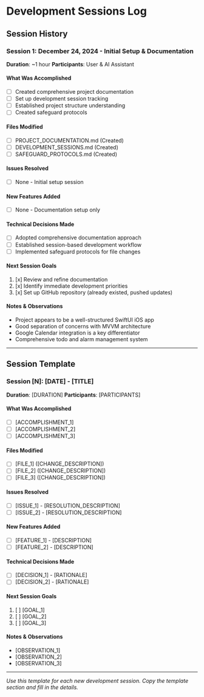 # Development Sessions Log

## Session History

### Session 1: December 24, 2024 - Initial Setup & Documentation
**Duration**: ~1 hour
**Participants**: User & AI Assistant

#### What Was Accomplished
- [ ] Created comprehensive project documentation
- [ ] Set up development session tracking
- [ ] Established project structure understanding
- [ ] Created safeguard protocols

#### Files Modified
- [ ] PROJECT_DOCUMENTATION.md (Created)
- [ ] DEVELOPMENT_SESSIONS.md (Created)
- [ ] SAFEGUARD_PROTOCOLS.md (Created)

#### Issues Resolved
- [ ] None - Initial setup session

#### New Features Added
- [ ] None - Documentation setup only

#### Technical Decisions Made
- [ ] Adopted comprehensive documentation approach
- [ ] Established session-based development workflow
- [ ] Implemented safeguard protocols for file changes

#### Next Session Goals
1. [x] Review and refine documentation
2. [x] Identify immediate development priorities
3. [x] Set up GitHub repository (already existed, pushed updates)

#### Notes & Observations
- Project appears to be a well-structured SwiftUI iOS app
- Good separation of concerns with MVVM architecture
- Google Calendar integration is a key differentiator
- Comprehensive todo and alarm management system

---

## Session Template

### Session [N]: [DATE] - [TITLE]
**Duration**: [DURATION]
**Participants**: [PARTICIPANTS]

#### What Was Accomplished
- [ ] [ACCOMPLISHMENT_1]
- [ ] [ACCOMPLISHMENT_2]
- [ ] [ACCOMPLISHMENT_3]

#### Files Modified
- [ ] [FILE_1] ([CHANGE_DESCRIPTION])
- [ ] [FILE_2] ([CHANGE_DESCRIPTION])
- [ ] [FILE_3] ([CHANGE_DESCRIPTION])

#### Issues Resolved
- [ ] [ISSUE_1] - [RESOLUTION_DESCRIPTION]
- [ ] [ISSUE_2] - [RESOLUTION_DESCRIPTION]

#### New Features Added
- [ ] [FEATURE_1] - [DESCRIPTION]
- [ ] [FEATURE_2] - [DESCRIPTION]

#### Technical Decisions Made
- [ ] [DECISION_1] - [RATIONALE]
- [ ] [DECISION_2] - [RATIONALE]

#### Next Session Goals
1. [ ] [GOAL_1]
2. [ ] [GOAL_2]
3. [ ] [GOAL_3]

#### Notes & Observations
- [OBSERVATION_1]
- [OBSERVATION_2]
- [OBSERVATION_3]

---

*Use this template for each new development session. Copy the template section and fill in the details.*
